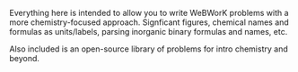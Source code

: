 Everything here is intended to allow you to write WeBWorK problems with a more chemistry-focused approach.  Signficant figures, chemical names and formulas as units/labels, parsing inorganic binary formulas and names, etc.

Also included is an open-source library of problems for intro chemistry and beyond.
